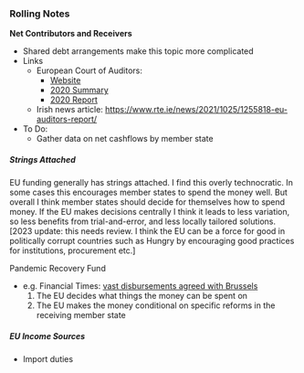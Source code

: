 ### Rolling Notes
**Net Contributors and Receivers**
* Shared debt arrangements make this topic more complicated
* Links
    * European Court of Auditors:
        * [Website](https://www.eca.europa.eu/en/Pages/ecadefault.aspx)
        * [2020 Summary](https://www.eca.europa.eu/lists/ecadocuments/auditinbrief-2020/auditinbrief-2020_en.pdf)
        * [2020 Report](https://www.eca.europa.eu/lists/ecadocuments/annualreports-2020/annualreports-2020_en.pdf)
    * Irish news article: https://www.rte.ie/news/2021/1025/1255818-eu-auditors-report/
* To Do:
    * Gather data on net cashflows by member state

##### Strings Attached
EU funding generally has strings attached. I find this overly technocratic. In some cases this encourages member states to spend the money well. But overall I think member states should decide for themselves how to spend money. If the EU makes decisions centrally I think it leads to less variation, so less benefits from trial-and-error, and less locally tailored solutions. [2023 update: this needs review. I think the EU can be a force for good in politically corrupt countries such as Hungry by encouraging good practices for institutions, procurement etc.]

Pandemic Recovery Fund
* e.g. Financial Times: [vast disbursements agreed with Brussels](https://www.ft.com/content/9a064a93-a42c-4436-9eda-601ea3d060c6)
    1. The EU decides what things the money can be spent on
    2. The EU makes the money conditional on specific reforms in the receiving member state
 
##### EU Income Sources
* Import duties
